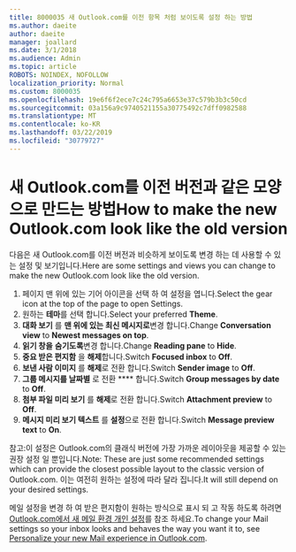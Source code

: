 ```yaml
---
title: 8000035 새 Outlook.com를 이전 항목 처럼 보이도록 설정 하는 방법
ms.author: daeite
author: daeite
manager: joallard
ms.date: 3/1/2018
ms.audience: Admin
ms.topic: article
ROBOTS: NOINDEX, NOFOLLOW
localization_priority: Normal
ms.custom: 8000035
ms.openlocfilehash: 19e6f6f2ece7c24c795a6653e37c579b3b3c50cd
ms.sourcegitcommit: 03a156a9c9740521155a30775492c7dff0982588
ms.translationtype: MT
ms.contentlocale: ko-KR
ms.lasthandoff: 03/22/2019
ms.locfileid: "30779727"
---
```

# <a name="how-to-make-the-new-outlookcom-look-like-the-old-version"></a><span data-ttu-id="1df65-102">새 Outlook.com를 이전 버전과 같은 모양으로 만드는 방법</span><span class="sxs-lookup"><span data-stu-id="1df65-102">How to make the new Outlook.com look like the old version</span></span>

<span data-ttu-id="1df65-103">다음은 새 Outlook.com를 이전 버전과 비슷하게 보이도록 변경 하는 데 사용할 수 있는 설정 및 보기입니다.</span><span class="sxs-lookup"><span data-stu-id="1df65-103">Here are some settings and views you can change to make the new Outlook.com look like the old version.</span></span>

1. <span data-ttu-id="1df65-104">페이지 맨 위에 있는 기어 아이콘을 선택 하 여 설정을 엽니다.</span><span class="sxs-lookup"><span data-stu-id="1df65-104">Select the gear icon at the top of the page to open Settings.</span></span>
2. <span data-ttu-id="1df65-105">원하는 **테마**를 선택 합니다.</span><span class="sxs-lookup"><span data-stu-id="1df65-105">Select your preferred **Theme**.</span></span>
3. <span data-ttu-id="1df65-106">**대화 보기** 를 **맨 위에 있는 최신 메시지로**변경 합니다.</span><span class="sxs-lookup"><span data-stu-id="1df65-106">Change **Conversation view** to **Newest messages on top**.</span></span>
4. <span data-ttu-id="1df65-107">**읽기 창을** **숨기도록**변경 합니다.</span><span class="sxs-lookup"><span data-stu-id="1df65-107">Change **Reading pane** to **Hide**.</span></span>
5. <span data-ttu-id="1df65-108">**중요 받은 편지함** 을 **해제**합니다.</span><span class="sxs-lookup"><span data-stu-id="1df65-108">Switch **Focused inbox** to **Off**.</span></span>
6. <span data-ttu-id="1df65-109">**보낸 사람 이미지** 를 **해제**로 전환 합니다.</span><span class="sxs-lookup"><span data-stu-id="1df65-109">Switch **Sender image** to **Off**.</span></span> 
7. <span data-ttu-id="1df65-110">**그룹 메시지를 날짜별** 로 전환 \*\*\*\* 합니다.</span><span class="sxs-lookup"><span data-stu-id="1df65-110">Switch **Group messages by date** to **Off**.</span></span> 
8. <span data-ttu-id="1df65-111">**첨부 파일 미리 보기** 를 **해제**로 전환 합니다.</span><span class="sxs-lookup"><span data-stu-id="1df65-111">Switch **Attachment preview** to **Off**.</span></span> 
9. <span data-ttu-id="1df65-112">**메시지 미리 보기 텍스트** 를 **설정**으로 전환 합니다.</span><span class="sxs-lookup"><span data-stu-id="1df65-112">Switch **Message preview text** to **On**.</span></span>

<span data-ttu-id="1df65-113">참고:이 설정은 Outlook.com의 클래식 버전에 가장 가까운 레이아웃을 제공할 수 있는 권장 설정 일 뿐입니다.</span><span class="sxs-lookup"><span data-stu-id="1df65-113">Note: These are just some recommended settings which can provide the closest possible layout to the classic version of Outlook.com.</span></span> <span data-ttu-id="1df65-114">이는 여전히 원하는 설정에 따라 달라 집니다.</span><span class="sxs-lookup"><span data-stu-id="1df65-114">It will still depend on your desired settings.</span></span>

<span data-ttu-id="1df65-115">메일 설정을 변경 하 여 받은 편지함이 원하는 방식으로 표시 되 고 작동 하도록 하려면 [Outlook.com에서 새 메일 환경 개인 설정](https://support.office.com/article/b41c2ecb-f23c-42b3-b7f8-659646d5e58c)를 참조 하세요.</span><span class="sxs-lookup"><span data-stu-id="1df65-115">To change your Mail settings so your inbox looks and behaves the way you want it to, see [Personalize your new Mail experience in Outlook.com](https://support.office.com/article/b41c2ecb-f23c-42b3-b7f8-659646d5e58c).</span></span>